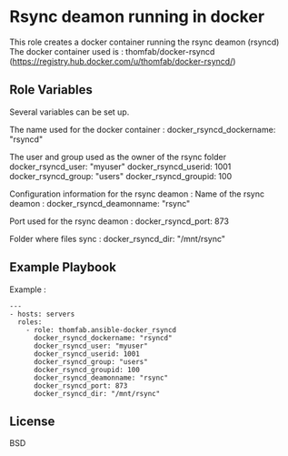 Rsync deamon running in docker
==============================

This role creates a docker container running the rsync deamon (rsyncd)
The docker container used is : thomfab/docker-rsyncd (https://registry.hub.docker.com/u/thomfab/docker-rsyncd/)

Role Variables
--------------

Several variables can be set up.

The name used for the docker container :
  docker_rsyncd_dockername: "rsyncd"

The user and group used as the owner of the rsync folder
  docker_rsyncd_user: "myuser"
  docker_rsyncd_userid: 1001
  docker_rsyncd_group: "users"
  docker_rsyncd_groupid: 100

Configuration information for the rsync deamon :
Name of the rsync deamon :
  docker_rsyncd_deamonname: "rsync"

Port used for the rsync deamon :
  docker_rsyncd_port: 873

Folder where files sync :
  docker_rsyncd_dir: "/mnt/rsync"

Example Playbook
----------------

Example :

    ---
    - hosts: servers
      roles:
        - role: thomfab.ansible-docker_rsyncd
          docker_rsyncd_dockername: "rsyncd"
          docker_rsyncd_user: "myuser"
          docker_rsyncd_userid: 1001
          docker_rsyncd_group: "users"
          docker_rsyncd_groupid: 100
          docker_rsyncd_deamonname: "rsync"
          docker_rsyncd_port: 873
          docker_rsyncd_dir: "/mnt/rsync"


License
-------

BSD
